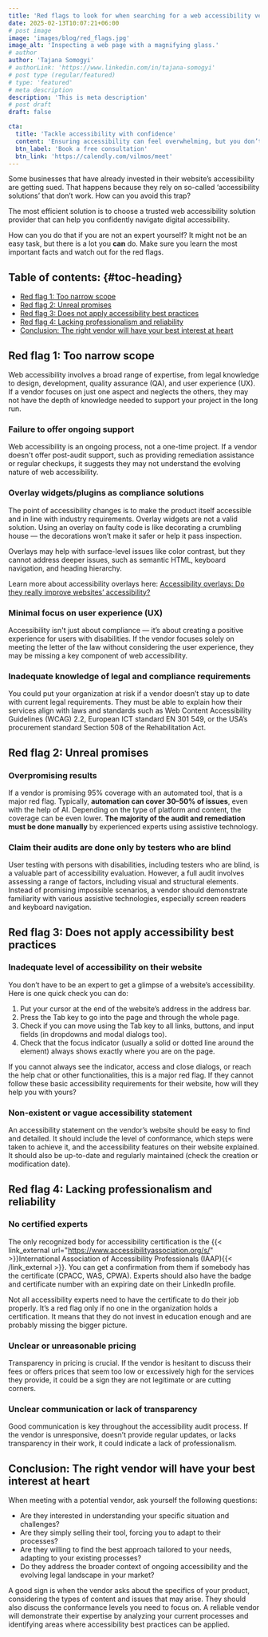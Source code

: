 ```yaml
---
title: 'Red flags to look for when searching for a web accessibility vendor'
date: 2025-02-13T10:07:21+06:00
# post image
image: 'images/blog/red_flags.jpg'
image_alt: 'Inspecting a web page with a magnifying glass.'
# author
author: 'Tajana Somogyi'
# authorLink: 'https://www.linkedin.com/in/tajana-somogyi'
# post type (regular/featured)
# type: 'featured'
# meta description
description: 'This is meta description'
# post draft
draft: false

cta:
  title: 'Tackle accessibility with confidence'
  content: 'Ensuring accessibility can feel overwhelming, but you don’t have to do it alone. Chat with an accessibility expert to see how we can help.'
  btn_label: 'Book a free consultation'
  btn_link: 'https://calendly.com/vilmos/meet'
---
```


Some businesses that have already invested in their website’s accessibility are getting sued. That happens because they rely on so-called ‘accessibility solutions’ that don’t work. How can you avoid this trap?

The most efficient solution is to choose a trusted web accessibility solution provider that can help you confidently navigate digital accessibility. 

How can you do that if you are not an expert yourself? It might not be an easy task, but there is a lot you **can** do. Make sure you learn the most important facts and watch out for the red flags.

## Table of contents: {#toc-heading}

<ul aria-labelledby="toc-heading">
  <li><a href="#red-flag-1-too-narrow-scope">Red flag 1: Too narrow scope</a></li>
  <li><a href="#red-flag-2-unreal-promises">Red flag 2: Unreal promises</a></li>
  <li><a href="#red-flag-3-does-not-apply-accessibility-best-practices">Red flag 3: Does not apply accessibility best practices</a></li>
  <li><a href="#red-flag-4-lacking-professionalism-and-reliability">Red flag 4: Lacking professionalism and reliability</a></li>
  <li><a href="#conclusion-the-right-vendor-will-have-your-best-interest-at-heart">Conclusion: The right vendor will have your best interest at heart</a></li>
</ul>

## Red flag 1: Too narrow scope

Web accessibility involves a broad range of expertise, from legal knowledge to design, development, quality assurance (QA), and user experience (UX). If a vendor focuses on just one aspect and neglects the others, they may not have the depth of knowledge needed to support your project in the long run.

### Failure to offer ongoing support

Web accessibility is an ongoing process, not a one-time project. If a vendor doesn't offer post-audit support, such as providing remediation assistance or regular checkups, it suggests they may not understand the evolving nature of web accessibility.

### Overlay widgets/plugins as compliance solutions

The point of accessibility changes is to make the product itself accessible and in line with industry requirements. Overlay widgets are not a valid solution. Using an overlay on faulty code is like decorating a crumbling house — the decorations won’t make it safer or help it pass inspection.

Overlays may help with surface-level issues like color contrast, but they cannot address deeper issues, such as semantic HTML, keyboard navigation, and heading hierarchy.

Learn more about accessibility overlays here: [Accessibility overlays: Do they really improve websites’ accessibility?](/blog/accessibility-overlays-do-they-really-improve-websites-accessibility/)

### Minimal focus on user experience (UX)

Accessibility isn't just about compliance — it’s about creating a positive experience for users with disabilities. If the vendor focuses solely on meeting the letter of the law without considering the user experience, they may be missing a key component of web accessibility.

### Inadequate knowledge of legal and compliance requirements

You could put your organization at risk if a vendor doesn’t stay up to date with current legal requirements. They must be able to explain how their services align with laws and standards such as Web Content Accessibility Guidelines (WCAG) 2.2, European ICT standard EN 301 549, or the USA’s procurement standard Section 508 of the Rehabilitation Act.

## Red flag 2: Unreal promises

### Overpromising results

If a vendor is promising 95% coverage with an automated tool, that is a major red flag. Typically, **automation can cover 30–50% of issues**, even with the help of AI. Depending on the type of platform and content, the coverage can be even lower. **The majority of the audit and remediation must be done manually** by experienced experts using assistive technology.

### Claim their audits are done only by testers who are blind

User testing with persons with disabilities, including testers who are blind, is a valuable part of accessibility evaluation. However, a full audit involves assessing a range of factors, including visual and structural elements. Instead of promising impossible scenarios, a vendor should demonstrate familiarity with various assistive technologies, especially screen readers and keyboard navigation.

## Red flag 3: Does not apply accessibility best practices

### Inadequate level of accessibility on their website

You don’t have to be an expert to get a glimpse of a website’s accessibility. Here is one quick check you can do:

1. Put your cursor at the end of the website’s address in the address bar.
2. Press the Tab key to go into the page and through the whole page.
3. Check if you can move using the Tab key to all links, buttons, and input fields (in dropdowns and modal dialogs too).
4. Check that the focus indicator (usually a solid or dotted line around the element) always shows exactly where you are on the page.

If you cannot always see the indicator, access and close dialogs, or reach the help chat or other functionalities, this is a major red flag. If they cannot follow these basic accessibility requirements for their website, how will they help you with yours?

### Non-existent or vague accessibility statement

An accessibility statement on the vendor’s website should be easy to find and detailed. It should include the level of conformance, which steps were taken to achieve it, and the accessibility features on their website explained. It should also be up-to-date and regularly maintained (check the creation or modification date).

## Red flag 4: Lacking professionalism and reliability

### No certified experts

The only recognized body for accessibility certification is the {{< link_external url="https://www.accessibilityassociation.org/s/" >}}International Association of Accessibility Professionals (IAAP){{< /link_external >}}. You can get a confirmation from them if somebody has the certificate (CPACC, WAS, CPWA). Experts should also have the badge and certificate number with an expiring date on their LinkedIn profile. 

Not all accessibility experts need to have the certificate to do their job properly. It’s a red flag only if no one in the organization holds a certification. It means that they do not invest in education enough and are probably missing the bigger picture.

### Unclear or unreasonable pricing

Transparency in pricing is crucial. If the vendor is hesitant to discuss their fees or offers prices that seem too low or excessively high for the services they provide, it could be a sign they are not legitimate or are cutting corners.

### Unclear communication or lack of transparency

Good communication is key throughout the accessibility audit process. If the vendor is unresponsive, doesn’t provide regular updates, or lacks transparency in their work, it could indicate a lack of professionalism.

## Conclusion: The right vendor will have your best interest at heart

When meeting with a potential vendor, ask yourself the following questions:

- Are they interested in understanding your specific situation and challenges?
- Are they simply selling their tool, forcing you to adapt to their processes?
- Are they willing to find the best approach tailored to your needs, adapting to your existing processes?
- Do they address the broader context of ongoing accessibility and the evolving legal landscape in your market?

A good sign is when the vendor asks about the specifics of your product, considering the types of content and issues that may arise. They should also discuss the conformance levels you need to focus on. A reliable vendor will demonstrate their expertise by analyzing your current processes and identifying areas where accessibility best practices can be applied.
